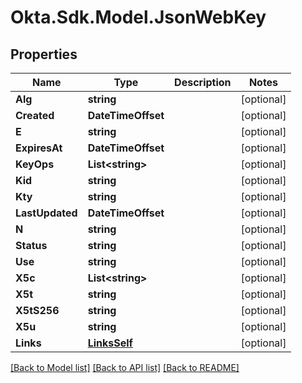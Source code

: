 # Okta.Sdk.Model.JsonWebKey

## Properties

Name | Type | Description | Notes
------------ | ------------- | ------------- | -------------
**Alg** | **string** |  | [optional] 
**Created** | **DateTimeOffset** |  | [optional] 
**E** | **string** |  | [optional] 
**ExpiresAt** | **DateTimeOffset** |  | [optional] 
**KeyOps** | **List&lt;string&gt;** |  | [optional] 
**Kid** | **string** |  | [optional] 
**Kty** | **string** |  | [optional] 
**LastUpdated** | **DateTimeOffset** |  | [optional] 
**N** | **string** |  | [optional] 
**Status** | **string** |  | [optional] 
**Use** | **string** |  | [optional] 
**X5c** | **List&lt;string&gt;** |  | [optional] 
**X5t** | **string** |  | [optional] 
**X5tS256** | **string** |  | [optional] 
**X5u** | **string** |  | [optional] 
**Links** | [**LinksSelf**](LinksSelf.md) |  | [optional] 

[[Back to Model list]](../README.md#documentation-for-models) [[Back to API list]](../README.md#documentation-for-api-endpoints) [[Back to README]](../README.md)

